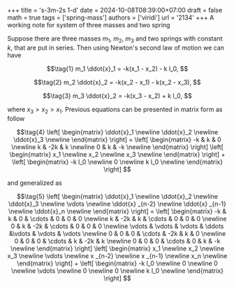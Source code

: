 +++
title = 's-3m-2s 1-d'
date = 2024-10-08T08:39:00+07:00
draft = false
math = true
tags = ['spring-mass']
authors = ['viridi']
url = '2134'
+++
A working note for system of three masses and two spring<!--more-->

Suppose there are three masses $m_1$, $m_2$, $m_3$ and two springs with constant $k$, that are put in series. Then using Newton's second law of motion we can have

$$\tag{1}
m_1 \ddot{x}_1 = -k(x_1 - x_2) - k l_0,
$$

$$\tag{2}
m_2 \ddot{x}_2 =  -k(x_2 - x_1) - k(x_2 - x_3),
$$

$$\tag{3}
m_3 \ddot{x}_2 =  -k(x_3 - x_2) + k l_0,
$$

where $x_3 > x_2 > x_1$. Previous equations can be presented in matrix form as follow

$$\tag{4}
\left[
\begin{matrix}
\ddot{x}_1 \newline
\ddot{x}_2 \newline
\ddot{x}_3 \newline
\end{matrix}
\right] = \left[
\begin{matrix}
-k & k & 0 \newline
k & -2k & k \newline
0 & k & -k \newline
\end{matrix}
\right] \left[
\begin{matrix}
x_1 \newline
x_2 \newline
x_3 \newline
\end{matrix}
\right] + \left[
\begin{matrix}
-k l_0 \newline
0 \newline
k l_0 \newline
\end{matrix}
\right]
$$

and generalized as

$$\tag{5}
\left[
\begin{matrix}
\ddot{x}_1 \newline
\ddot{x}_2 \newline
\ddot{x}_3 \newline
\vdots \newline
\ddot{x} _{n-2} \newline
\ddot{x} _{n-1} \newline
\ddot{x}_n \newline
\end{matrix}
\right] = \left[
\begin{matrix}
-k & k & 0 & \cdots & 0 & 0 & 0 \newline
k & -2k & k & \cdots & 0 & 0 & 0 \newline
0 & k & -2k & \cdots & 0 & 0 & 0 \newline
\vdots & \vdots & \vdots & \ddots &\vdots & \vdots & \vdots \newline
0 & 0 & 0 & \cdots & -2k & k & 0 \newline
0 & 0 & 0 & \cdots & k & -2k & k \newline
0 & 0 & 0 & \cdots & 0 & k & -k \newline
\end{matrix}
\right] \left[
\begin{matrix}
x_1 \newline
x_2 \newline
x_3 \newline
\vdots \newline
x _{n-2} \newline
x _{n-1} \newline
x_n \newline
\end{matrix}
\right] + \left[
\begin{matrix}
-k l_0 \newline
0 \newline
0 \newline
\vdots \newline
0 \newline
0 \newline
k l_0 \newline
\end{matrix}
\right]
$$
